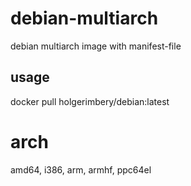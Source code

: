 # debian-multiarch
debian multiarch image with manifest-file 

## usage 
docker pull holgerimbery/debian:latest

# arch
amd64, i386, arm, armhf, ppc64el
